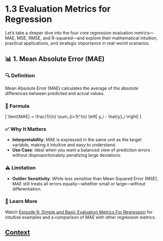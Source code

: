 # 1.3 Evaluation Metrics for Regression 
 
 Let’s take a deeper dive into the four core regression evaluation metrics—MAE, MSE, RMSE, and R-squared—and explore their mathematical intuition, practical applications, and strategic importance in real-world scenarios.

 ## 📊 1. Mean Absolute Error (MAE)

### 🔍 Definition
Mean Absolute Error (MAE) calculates the average of the absolute differences between predicted and actual values.

### 📐 Formula


\[
\text{MAE} = \frac{1}{n} \sum_{i=1}^{n} \left| y_i - \hat{y}_i \right|
\]



### ✅ Why It Matters
- **Interpretability**: MAE is expressed in the same unit as the target variable, making it intuitive and easy to understand.
- **Use Case**: Ideal when you want a balanced view of prediction errors without disproportionately penalizing large deviations.

### ⚠️ Limitation
- **Outlier Sensitivity**: While less sensitive than Mean Squared Error (MSE), MAE still treats all errors equally—whether small or large—without differentiation.

### 🎥 Learn More
Watch [Episode 6: Simple and Basic Evaluation Metrics For Regression](https://www.youtube.com/watch?v=k6q6Sn60ngc) for intuitive examples and a comparison of MAE with other regression metrics.

 
 ## [Context](./../context.md)
